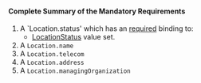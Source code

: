 #### Complete Summary of the Mandatory Requirements

1. A `Location.status' which has an [required](http://hl7-fhir.github.io/terminologies.html#required) binding to:
   -   [LocationStatus]  value set.
1. A `Location.name`
1. A `Location.telecom`
1. A `Location.address`
1. A `Location.managingOrganization`


[LocationStatus]: http://hl7-fhir.github.io/valueset-location-status.html